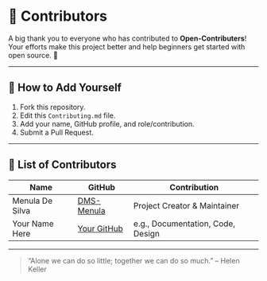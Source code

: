 # 🌟 Contributors

A big thank you to everyone who has contributed to **Open-Contributers**! Your efforts make this project better and help beginners get started with open source. 💖

---

## 🙌 How to Add Yourself

1. Fork this repository.
2. Edit this `Contributing.md` file.
3. Add your name, GitHub profile, and role/contribution.
4. Submit a Pull Request.

---

## 👥 List of Contributors

| Name | GitHub | Contribution |
|------|--------|-------------|
| Menula De Silva | [DMS-Menula](https://github.com/DMS-Menula) | Project Creator & Maintainer |
| Your Name Here | [Your GitHub](https://github.com/yourusername) | e.g., Documentation, Code, Design |

---

> “Alone we can do so little; together we can do so much.” – Helen Keller
